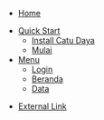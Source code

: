 * [Home](/)
<!-- * [Guide](guide.md "ini sesuatau guide") -->
* [Quick Start](start_guide.md "Quick Start")
  * [Install Catu Daya](./guide/catu_daya.md)
  * [Mulai](./guide/mulai.md)
* [Menu](start_menu.md "Menu")
  * [Login](./menu/m_login.md)
  * [Beranda](./menu/m_beranda.md)
  * [Data](m_data.md)
<!-- * API
  * [Reference](./api/ref.md) -->
* [External Link](https://sauran.monita.co.id)